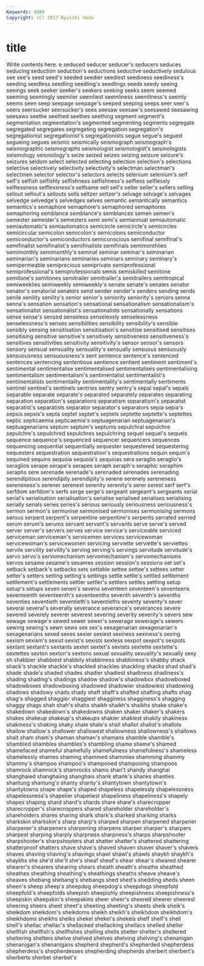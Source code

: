 ```yaml
---
Keywords: 4088 
Copyright: (C) 2017 Ryuichi Ueda
---
```


# title

Write contents here.
e seduced seducer
seducer's seducers seduces seducing seduction seduction's seductions seductive seductively sedulous
see see's seed seed's seeded seedier seediest seediness seediness's seeding
seedless seedling seedling's seedlings seeds seedy seeing seeings seek seeker
seeker's seekers seeking seeks seem seemed seeming seemingly seemlier seemliest
seemliness seemliness's seemly seems seen seep seepage seepage's seeped seeping
seeps seer seer's seers seersucker seersucker's sees seesaw seesaw's seesawed
seesawing seesaws seethe seethed seethes seething segment segment's segmentation segmentation's
segmented segmenting segments segregate segregated segregates segregating segregation segregation's segregationist
segregationist's segregationists segue segue's segued segueing segues seismic seismically seismograph
seismograph's seismographic seismographs seismologist seismologist's seismologists seismology seismology's seize seized
seizes seizing seizure seizure's seizures seldom select selected selecting selection
selection's selections selective selectively selectivity selectivity's selectman selectman's selectmen selector
selector's selectors selects selenium selenium's self self's selfish selfishly selfishness
selfishness's selfless selflessly selflessness selflessness's selfsame sell sell's seller seller's
sellers selling sellout sellout's sellouts sells seltzer seltzer's selvage selvage's
selvages selvedge selvedge's selvedges selves semantic semantically semantics semantics's semaphore
semaphore's semaphored semaphores semaphoring semblance semblance's semblances semen semen's semester
semester's semesters semi semi's semiannual semiautomatic semiautomatic's semiautomatics semicircle semicircle's
semicircles semicircular semicolon semicolon's semicolons semiconductor semiconductor's semiconductors semiconscious semifinal
semifinal's semifinalist semifinalist's semifinalists semifinals semimonthlies semimonthly semimonthly's seminal seminar
seminar's seminarian seminarian's seminarians seminaries seminars seminary seminary's semipermeable semiprecious
semiprivate semiprofessional semiprofessional's semiprofessionals semis semiskilled semitone semitone's semitones semitrailer
semitrailer's semitrailers semitropical semiweeklies semiweekly semiweekly's senate senate's senates senator
senator's senatorial senators send sender sender's senders sending sends senile
senility senility's senior senior's seniority seniority's seniors senna senna's sensation
sensation's sensational sensationalism sensationalism's sensationalist sensationalist's sensationalists sensationally sensations sense
sense's sensed senseless senselessly senselessness senselessness's senses sensibilities sensibility sensibility's
sensible sensibly sensing sensitisation sensitisation's sensitise sensitised sensitises sensitising sensitive
sensitive's sensitively sensitiveness sensitiveness's sensitives sensitivities sensitivity sensitivity's sensor sensor's
sensors sensory sensual sensuality sensuality's sensually sensuous sensuously sensuousness sensuousness's
sent sentence sentence's sentenced sentences sentencing sententious sentience sentient sentiment
sentiment's sentimental sentimentalise sentimentalised sentimentalises sentimentalising sentimentalism sentimentalism's sentimentalist sentimentalist's
sentimentalists sentimentality sentimentality's sentimentally sentiments sentinel sentinel's sentinels sentries sentry
sentry's sepal sepal's sepals separable separate separate's separated separately separates
separating separation separation's separations separatism separatism's separatist separatist's separatists separator
separator's separators sepia sepia's sepsis sepsis's septa septet septet's septets
septette septette's septettes septic septicaemia septicaemia's septuagenarian septuagenarian's septuagenarians septum
septum's septums sepulchral sepulchre sepulchre's sepulchred sepulchres sepulchring sequel sequel's
sequels sequence sequence's sequenced sequencer sequencers sequences sequencing sequential sequentially
sequester sequestered sequestering sequesters sequestration sequestration's sequestrations sequin sequin's sequined
sequins sequoia sequoia's sequoias sera seraglio seraglio's seraglios serape serape's
serapes seraph seraph's seraphic seraphim seraphs sere serenade serenade's serenaded
serenades serenading serendipitous serendipity serendipity's serene serenely sereneness sereneness's serener
serenest serenity serenity's serer serest serf serf's serfdom serfdom's serfs
serge serge's sergeant sergeant's sergeants serial serial's serialisation serialisation's serialise
serialised serialises serialising serially serials series series's serious seriously seriousness
seriousness's sermon sermon's sermonise sermonised sermonises sermonising sermons serous serpent
serpent's serpentine serpentine's serpents serrated serried serum serum's serums servant
servant's servants serve serve's served server server's servers serves service
service's serviceable serviced serviceman serviceman's servicemen services servicewoman servicewoman's servicewomen
servicing serviette serviette's serviettes servile servility servility's serving serving's servings
servitude servitude's servo servo's servomechanism servomechanism's servomechanisms servos sesame sesame's
sesames session session's sessions set set's setback setback's setbacks sets
settable settee settee's settees setter setter's setters setting setting's settings
settle settle's settled settlement settlement's settlements settler settler's settlers settles
settling setup setup's setups seven seven's sevens seventeen seventeen's seventeens
seventeenth seventeenth's seventeenths seventh seventh's sevenths seventies seventieth seventieth's seventieths
seventy seventy's sever several several's severally severance severance's severances severe
severed severely severer severest severing severity severity's severs sew sewage
sewage's sewed sewer sewer's sewerage sewerage's sewers sewing sewing's sewn
sews sex sex's sexagenarian sexagenarian's sexagenarians sexed sexes sexier sexiest
sexiness sexiness's sexing sexism sexism's sexist sexist's sexists sexless sexpot
sexpot's sexpots sextant sextant's sextants sextet sextet's sextets sextette sextette's
sextettes sexton sexton's sextons sexual sexuality sexuality's sexually sexy sh
shabbier shabbiest shabbily shabbiness shabbiness's shabby shack shack's shackle shackle's
shackled shackles shackling shacks shad shad's shade shade's shaded shades
shadier shadiest shadiness shadiness's shading shading's shadings shadow shadow's shadowbox
shadowboxed shadowboxes shadowboxing shadowed shadowier shadowiest shadowing shadows shadowy shads
shady shaft shaft's shafted shafting shafts shag shag's shagged shaggier
shaggiest shagginess shagginess's shagging shaggy shags shah shah's shahs shaikh
shaikh's shaikhs shake shake's shakedown shakedown's shakedowns shaken shaker shaker's
shakers shakes shakeup shakeup's shakeups shakier shakiest shakily shakiness shakiness's
shaking shaky shale shale's shall shallot shallot's shallots shallow shallow's
shallower shallowest shallowness shallowness's shallows shalt sham sham's shaman shaman's
shamans shamble shamble's shambled shambles shambles's shambling shame shame's shamed
shamefaced shameful shamefully shamefulness shamefulness's shameless shamelessly shames shaming shammed
shammies shamming shammy shammy's shampoo shampoo's shampooed shampooing shampoos shamrock
shamrock's shamrocks shams shan't shandy shanghai shanghaied shanghaiing shanghais shank
shank's shanks shanties shantung shantung's shanty shanty's shantytown shantytown's shantytowns
shape shape's shaped shapeless shapelessly shapelessness shapelessness's shapelier shapeliest shapeliness
shapeliness's shapely shapes shaping shard shard's shards share share's sharecropper
sharecropper's sharecroppers shared shareholder shareholder's shareholders shares sharing shark shark's
sharked sharking sharks sharkskin sharkskin's sharp sharp's sharped sharpen sharpened
sharpener sharpener's sharpeners sharpening sharpens sharper sharper's sharpers sharpest sharping
sharply sharpness sharpness's sharps sharpshooter sharpshooter's sharpshooters shat shatter shatter's
shattered shattering shatterproof shatters shave shave's shaved shaven shaver shaver's
shavers shaves shaving shaving's shavings shawl shawl's shawls shaykh shaykh's
shaykhs she she'd she'll she's sheaf sheaf's shear shear's sheared
shearer shearer's shearers shearing shears sheath sheath's sheathe sheathed sheathes
sheathing sheathing's sheathings sheaths sheave sheave's sheaves shebang shebang's shebangs
shed shed's shedding sheds sheen sheen's sheep sheep's sheepdog sheepdog's
sheepdogs sheepfold sheepfold's sheepfolds sheepish sheepishly sheepishness sheepishness's sheepskin sheepskin's
sheepskins sheer sheer's sheered sheerer sheerest sheering sheers sheet sheet's
sheeting sheeting's sheets sheik sheik's sheikdom sheikdom's sheikdoms sheikh sheikh's
sheikhdom sheikhdom's sheikhdoms sheikhs sheiks shekel shekel's shekels shelf shelf's
shell shell's shellac shellac's shellacked shellacking shellacs shelled sheller shellfish
shellfish's shellfishes shelling shells shelter shelter's sheltered sheltering shelters shelve
shelved shelves shelving shelving's shenanigan shenanigan's shenanigans shepherd shepherd's shepherded
shepherdess shepherdess's shepherdesses shepherding shepherds sherbert sherbert's sherberts sherbet sherbet's
